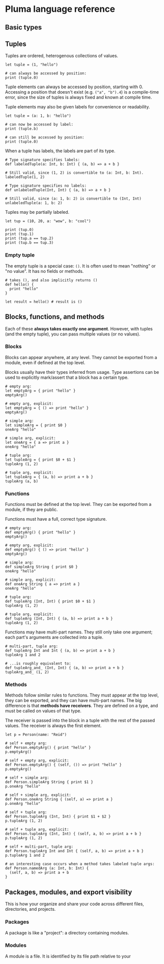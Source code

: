 # Pluma language reference

## Basic types

## Tuples

Tuples are ordered, heterogenous collections of values.

```pluma
let tuple = (1, "hello")

# can always be accessed by position:
print (tuple.0)
```

Tuple elements can always be accessed by position, starting with 0. Accessing a position that doesn't exist (e.g. `("a", "b").4`) is a compile-time error, since the size of tuples is always fixed and known at compile time.

Tuple elements may also be given labels for convenience or readability.

```pluma
let tuple = (a: 1, b: "hello")

# can now be accessed by label:
print (tuple.b)

# can still be accessed by position:
print (tuple.0)
```

When a tuple has labels, the labels are part of its type.

```pluma
# Type signature specifies labels:
def labeledTuple(a: Int, b: Int) { (a, b) => a + b }

# Still valid, since (1, 2) is convertible to (a: Int, b: Int).
labeledTuple(1, 2)

# Type signature specifies no labels:
def unlabeledTuple(Int, Int) { (a, b) => a + b }

# Still valid, since (a: 1, b: 2) is convertible to (Int, Int)
unlabeledTuple(a: 1, b: 2)
```

Tuples may be partially labeled.

```pluma
let tup = (10, 20, a: "wow", b: "cool")

print (tup.0)
print (tup.1)
print (tup.a == tup.2)
print (tup.b == tup.3)
```

### Empty tuple

The empty tuple is a special case: `()`. It is often used to mean "nothing" or "no value". It has no fields or methods.

```pluma
# takes (), and also implicitly returns ()
def hello() {
  print "hello"
}

let result = hello() # result is ()
```

## Blocks, functions, and methods

Each of these **always takes exactly one argument**. However, with tuples (and the empty tuple), you can pass multiple values (or no values).

### Blocks

Blocks can appear anywhere, at any level. They cannot be exported from a module, even if defined at the top level.

Blocks usually have their types inferred from usage. Type assertions can be used to explicitly mark/assert that a block has a certain type.

```pluma
# empty arg:
let emptyArg = { print "hello" }
emptyArg()

# empty arg, explicit:
let emptyArg = { () => print "hello" }
emptyArg()

# simple arg:
let simpleArg = { print $0 }
oneArg "hello"

# simple arg, explicit:
let oneArg = { a => print a }
oneArg "hello"

# tuple arg:
let tupleArg = { print $0 + $1 }
tupleArg (1, 2)

# tuple arg, explicit:
let tupleArg = { (a, b) => print a + b }
tupleArg (a, b)
```

### Functions

Functions must be defined at the top level. They can be exported from a module, if they are public.

Functions must have a full, correct type signature.

```pluma
# empty arg:
def emptyArg() { print "hello" }
emptyArg()

# empty arg, explicit:
def emptyArg() { () => print "hello" }
emptyArg()

# simple arg:
def simpleArg String { print $0 }
oneArg "hello"

# simple arg, explicit:
def oneArg String { a => print a }
oneArg "hello"

# tuple arg:
def tupleArg (Int, Int) { print $0 + $1 }
tupleArg (1, 2)

# tuple arg, explicit:
def tupleArg (Int, Int) { (a, b) => print a + b }
tupleArg (1, 2)
```

Functions may have multi-part names. They still only take one argument; each part's arguments are collected into a tuple.

```pluma
# multi-part, tuple arg:
def tupleArg Int and Int { (a, b) => print a + b }
tupleArg 1 and 2

# ...is roughly equivalent to:
def tupleArg_and_ (Int, Int) { (a, b) => print a + b }
tupleArg_and_ (1, 2)
```

### Methods

Methods follow similar rules to functions. They must appear at the top level, they can be exported, and they can have multi-part names. The big difference is that **methods have receivers**. They are defined on a type, and must be called on values of that type.

The receiver is passed into the block in a tuple with the rest of the passed values. The receiver is always the first element.

```pluma
let p = Person(name: "Reid")

# self + empty arg:
def Person.emptyArg() { print "hello" }
p.emptyArg()

# self + empty arg, explicit:
def Person.emptyArg() { (self, ()) => print "hello" }
p.emptyArg()

# self + simple arg:
def Person.simpleArg String { print $1 }
p.oneArg "hello"

# self + simple arg, explicit:
def Person.oneArg String { (self, a) => print a }
p.oneArg "hello"

# self + tuple arg:
def Person.tupleArg (Int, Int) { print $1 + $2 }
p.tupleArg (1, 2)

# self + tuple arg, explicit:
def Person.tupleArg (Int, Int) { (self, a, b) => print a + b }
p.tupleArg (1, 2)

# self + multi-part, tuple arg:
def Person.tupleArg Int and Int { (self, a, b) => print a + b }
p.tupleArg 1 and 2

# an interesting case occurs when a method takes labeled tuple args:
def Person.namedArg (a: Int, b: Int) {
  (self, a, b) => print a + b
}
```

## Packages, modules, and export visibility

This is how your organize and share your code across different files, directories, and projects.

### Packages

A package is like a "project": a directory containing modules.

### Modules

A module is a file. It is identified by its file path relative to your
